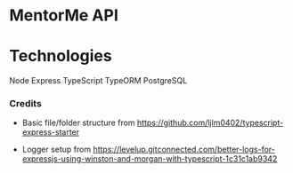 # MentorMe API

# Technologies

Node
Express
TypeScript
TypeORM
PostgreSQL

### Credits

- Basic file/folder structure from https://github.com/ljlm0402/typescript-express-starter

- Logger setup from https://levelup.gitconnected.com/better-logs-for-expressjs-using-winston-and-morgan-with-typescript-1c31c1ab9342
